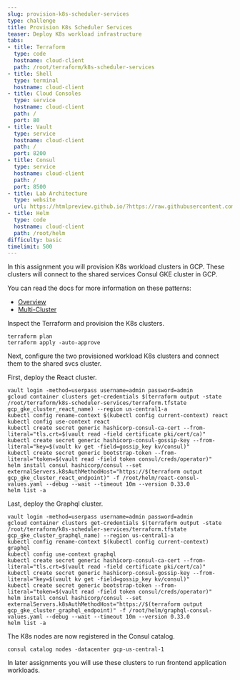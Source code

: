 ```yaml
---
slug: provision-k8s-scheduler-services
type: challenge
title: Provision K8s Scheduler Services
teaser: Deploy K8s workload infrastructure
tabs:
- title: Terraform
  type: code
  hostname: cloud-client
  path: /root/terraform/k8s-scheduler-services
- title: Shell
  type: terminal
  hostname: cloud-client
- title: Cloud Consoles
  type: service
  hostname: cloud-client
  path: /
  port: 80
- title: Vault
  type: service
  hostname: cloud-client
  path: /
  port: 8200
- title: Consul
  type: service
  hostname: cloud-client
  path: /
  port: 8500
- title: Lab Architecture
  type: website
  url: https://htmlpreview.github.io/?https://raw.githubusercontent.com/hashicorp/field-workshops-consul/blob/master/instruqt-tracks/multi-cloud-service-networking-with-consul/assets/diagrams/diagrams.html
- title: Helm
  type: code
  hostname: cloud-client
  path: /root/helm
difficulty: basic
timelimit: 500
---
```

In this assignment you will provision K8s workload clusters in GCP.
These clusters will connect to the shared services Consul GKE cluster in GCP. <br>

You can read the docs for more information on these patterns: <br>

* [Overview](https://www.consul.io/docs/k8s)
* [Multi-Cluster](https://www.consul.io/docs/k8s/installation/multi-cluster)

Inspect the Terraform and provision the K8s clusters. <br>

```
terraform plan
terraform apply -auto-approve
```

Next, configure the two provisioned workload K8s clusters and connect them to the shared svcs cluster.


First, deploy the React cluster. <br>

```
vault login -method=userpass username=admin password=admin
gcloud container clusters get-credentials $(terraform output -state /root/terraform/k8s-scheduler-services/terraform.tfstate gcp_gke_cluster_react_name) --region us-central1-a
kubectl config rename-context $(kubectl config current-context) react
kubectl config use-context react
kubectl create secret generic hashicorp-consul-ca-cert --from-literal="tls.crt=$(vault read -field certificate pki/cert/ca)"
kubectl create secret generic hashicorp-consul-gossip-key --from-literal="key=$(vault kv get -field=gossip_key kv/consul)"
kubectl create secret generic bootstrap-token --from-literal="token=$(vault read -field token consul/creds/operator)"
helm install consul hashicorp/consul --set externalServers.k8sAuthMethodHost="https://$(terraform output gcp_gke_cluster_react_endpoint)" -f /root/helm/react-consul-values.yaml --debug --wait --timeout 10m --version 0.33.0
helm list -a
```

Last, deploy the Graphql cluster. <br>

```
vault login -method=userpass username=admin password=admin
gcloud container clusters get-credentials $(terraform output -state /root/terraform/k8s-scheduler-services/terraform.tfstate gcp_gke_cluster_graphql_name) --region us-central1-a
kubectl config rename-context $(kubectl config current-context) graphql
kubectl config use-context graphql
kubectl create secret generic hashicorp-consul-ca-cert --from-literal="tls.crt=$(vault read -field certificate pki/cert/ca)"
kubectl create secret generic hashicorp-consul-gossip-key --from-literal="key=$(vault kv get -field=gossip_key kv/consul)"
kubectl create secret generic bootstrap-token --from-literal="token=$(vault read -field token consul/creds/operator)"
helm install consul hashicorp/consul --set externalServers.k8sAuthMethodHost="https://$(terraform output gcp_gke_cluster_graphql_endpoint)" -f /root/helm/graphql-consul-values.yaml --debug --wait --timeout 10m --version 0.33.0
helm list -a
```

The K8s nodes are now registered in the Consul catalog.

```
consul catalog nodes -datacenter gcp-us-central-1
```

In later assignments you will use these clusters to run frontend application workloads.
